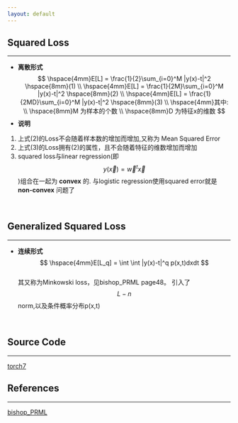 ```yaml
---
layout: default
---
```


__Squared Loss__
----------    
---   
*  __离散形式__    
$$
\hspace{4mm}E[L] = \frac{1}{2}\sum_{i=0}^M |y(x)-t|^2   \hspace{8mm}(1) \\
\hspace{4mm}E[L] = \frac{1}{2M}\sum_{i=0}^M |y(x)-t|^2   \hspace{8mm}(2) \\
\hspace{4mm}E[L] = \frac{1}{2MD}\sum_{i=0}^M |y(x)-t|^2   \hspace{8mm}(3) \\
\hspace{4mm}其中:    \\
\hspace{8mm}M 为样本的个数 \\
\hspace{8mm}D 为特征x的维数
$$    
*  __说明__        
1. 上式(2)的Loss不会随着样本数的增加而增加,又称为 Mean Squared Error    
2. 上式(3)的Loss拥有(2)的属性，且不会随着特征的维数增加而增加
3. squared loss与linear regression(即$$y(\vec x)=\vec w^t\vec x$$)组合在一起为 __convex__ 的. 
与logistic regression使用squared error就是 __non-convex__ 问题了    
<br />     

__Generalized Squared Loss__
----------    
---     
* __连续形式__     
$$
\hspace{4mm}E[L_q] = \int \int |y(x)-t|^q p(x,t)dxdt
$$   
其又称为Minkowski loss，见bishop_PRML page48。 引入了$$L-n$$ norm,以及条件概率分布p(x,t)    
<br />    

__Source Code__
--------    
---    
[torch7](https://github.com/torch/nn/blob/master/MSECriterion.lua)

__References__
----------------    
---    
[bishop_PRML](http://research.microsoft.com/en-us/um/people/cmbishop/prml/)
